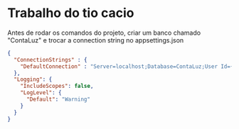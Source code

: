 # Trabalho do tio cacio


Antes de rodar os comandos do projeto, criar um banco chamado "ContaLuz" e trocar a connection string no appsettings.json
```json
{
  "ConnectionStrings" : {
    "DefaultConnection" : "Server=localhost;Database=ContaLuz;User Id={seuid};Password={suasenha};"
  },
  "Logging": {
    "IncludeScopes": false,
    "LogLevel": {
      "Default": "Warning"
    }
  }
}
```